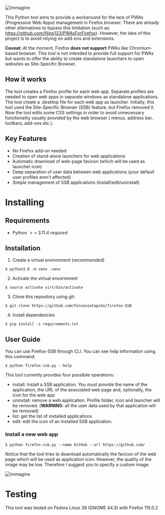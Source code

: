 ![immagine](https://github.com/vincenzocaputo/firefox-SSB/assets/32276363/78fdbd75-80be-4fbe-9f99-cd5ba60b7266)

This Python tool aims to provide a workaround for the lack of PWAs (Progressive Web Apps) management in Firefox browser. There are already other alternatives to bypass this limitation (such as: https://github.com/filips123/PWAsForFirefox). However, the idea of this project is to avoid relying on add-ons and extensions. 

**Caveat:** At the moment, Firefox **does not support** PWAs like Chromium-based browser. This tool is not intended to provide full support for PWAs but wants to offer the ability to create standalone launchers to open websites as Site-Specific Browser.

## How it works
The tool creates a Firefox profile for each web app. Separate profiles are needed to open web apps in separate windows as standalone applications. The tool create a .desktop file for each web app as launcher.
Initially, this tool used the Site-Specific Browser (SSB) feature, but Firefox removed it. Now the tool edits some CSS settings in order to avoid unnecessary functionality usually provided by the web browser ( menus, address bar, toolbars, add-ons etc.). 


## Key Features
- No Firefox add-on needed
- Creation of stand-alone launchers for web applications
- Automatic download of web-page favicon (which will be used as launcher icon)
- Deep separation of user data between web applications (your default user profiles aren't affected)
- Simple management of SSB applications (install/edit/uninstall)

# Installing

## Requirements
- Python $>=$ 3.11.4 *required*


## Installation
1. Create a virtual environment (*recommended*)
```
$ python3.8 -m venv .venv
```
2. Activate the virtual envorinment
```
$ source activate virt/bin/activate
```
3. Clone this repository using git:
```
$ git clone https://github.com/VincenzoCaputo/firefox-SSB
```
4. Install dependencies
```
$ pip install -i requirements.txt
```

## User Guide
You can use Firefox-SSB through CLI. You can see help information using this command:
```
$ python firefox-ssb.py --help
```
This tool currently provides four possibile operations:
- install: install a SSB application. You must provide the name of the application, the URL of the associated web page and, optionally, the icon for the web app
- uninstall: remove a web application. Profile folder, icon and launcher will be removed. (**WARNING**: all the user data used by that application will be removed)
- list: get the list of installed applications
- edit: edit the icon of an installed SSB application.

### Install a new web app
```
$ python firefox-ssb.py --name GitHub --url https://github.com/ 
```
Notice that the tool tries to download automatically the favicon of the web page which will be used as application icon. However, the quality of the image may be low. Therefore I suggest you to specify a custom image. 

![immagine](https://github.com/vincenzocaputo/firefox-SSB/assets/32276363/55aa832f-a69b-41e7-9b91-72bcac3cb33e)


# Testing
This tool was tested on Fedora Linux 38 (GNOME 44.3) with Firefox 115.0.2


